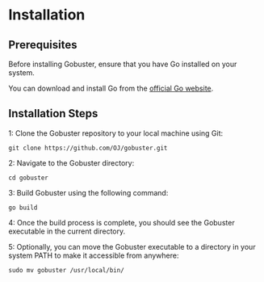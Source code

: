 # Installation
## Prerequisites

Before installing Gobuster, ensure that you have Go installed on your system.

 You can download and install Go from the [official Go website](https://golang.org).

## Installation Steps
1: Clone the Gobuster repository to your local machine using Git:

`git clone https://github.com/OJ/gobuster.git`

2: Navigate to the Gobuster directory:

`cd gobuster`

3:  Build Gobuster using the following command:

`go build`

4: Once the build process is complete, you should see the Gobuster executable in the current directory.

5: Optionally, you can move the Gobuster executable to a directory in your system PATH to make it accessible from anywhere:

`sudo mv gobuster /usr/local/bin/`

